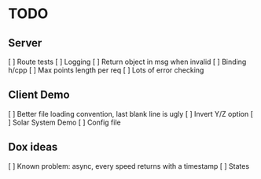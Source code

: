 # TODO

## Server

[ ] Route tests
[ ] Logging
[ ] Return object in msg when invalid
[ ] Binding h/cpp
[ ] Max points length per req
[ ] Lots of error checking

## Client Demo

[ ] Better file loading convention, last blank line is ugly
[ ] Invert Y/Z option
[ ] Solar System Demo
[ ] Config file

## Dox ideas

[ ] Known problem: async, every speed returns with a timestamp
[ ] States
